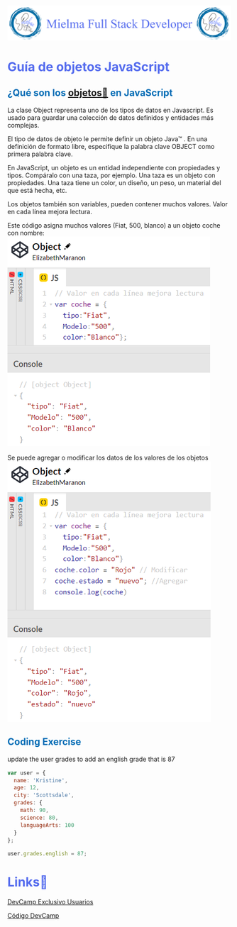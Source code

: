 ![Logo Mielma](image/Logo_Encabezado.png)

# <b><font color="#556CEE">Guía de objetos JavaScript</font></b>

## <b><font color="#006cb5">¿Qué son los [objetos🔗](https://www.w3schools.com/js/js_objects.asp) en JavaScript</font></b>
La clase Object representa uno de los tipos de datos en Javascript. Es usado para guardar una colección de datos definidos y entidades más complejas.

El tipo de datos de objeto le permite definir un objeto Java™ . En una definición de formato libre, especifique la palabra clave OBJECT como primera palabra clave.

En JavaScript, un objeto es un entidad independiente con propiedades y tipos. Compáralo con una taza, por ejemplo. Una taza es un objeto con propiedades. Una taza tiene un color, un diseño, un peso, un material del que está hecha, etc.

Los objetos también son variables, pueden contener muchos valores. 
Valor en cada línea mejora lectura.

Este código asigna muchos valores (Fiat, 500, blanco) a un objeto coche con nombre:
![Codepen Object](image/Codepen_Object.png)

Se puede agregar o modificar los datos de los valores de los objetos
![Codepen Object agregar](image/Codepen_Object_agregar.png)

## <b><font color="#006cb5">Coding Exercise</font></b>
update the user grades to add an english grade that is 87
``` js
var user = {
  name: 'Kristine',
  age: 12,
  city: 'Scottsdale',
  grades: {
    math: 90,
    science: 80,
    languageArts: 100
  }
};
```
```js
user.grades.english = 87;
``` 

# <b><font color="#556CEE">Links🔗</font></b>

[DevCamp Exclusivo Usuarios](https://basque.devcamp.com/pt-full-stack-development-javascript-python-react/guide/guide-javascript-objects)  

[Código DevCamp](https://github.com/rails-camp/javascript-programming/blob/master/section_b_10_objects.js)

<!-- [Código Mielma]() -->